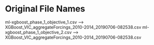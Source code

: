 # Original File Names

ml-xgboost_phase_1_objective_1.csv   --> XGBoost_VIC_aggregateForcings_2010-2014_20190706-082538.csv
ml-xgboost_phase_1_objective_2.csv   --> XGBoost_VIC_aggregateForcings_2010-2014_20190706-082538.csv
